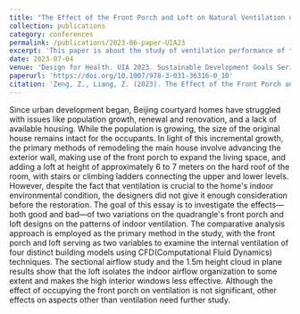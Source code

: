 ```yaml
---
title: "The Effect of the Front Porch and Loft on Natural Ventilation of the Main House in Beijing Courtyard"
collection: publications
category: conferences
permalink: /publications/2023-06-paper-UIA23
excerpt: 'This paper is about the study of ventilation performance of traditional residential buildings in Beijing.'
date: 2023-07-04
venue: 'Design for Health. UIA 2023. Sustainable Development Goals Series. Springer, Cham'
paperurl: 'https://doi.org/10.1007/978-3-031-36316-0_10'
citation: 'Zeng, Z., Liang, Z. (2023). The Effect of the Front Porch and Loft on Natural Ventilation of the Main House in Beijing Courtyard. In: Hasan, A., Benimana, C., Ramsgaard Thomsen, M., Tamke, M. (eds) Design for Health. UIA 2023. Sustainable Development Goals Series. Springer, Cham. https://doi.org/10.1007/978-3-031-36316-0_10'
---
```


Since urban development began, Beijing courtyard homes have struggled with issues like population growth, renewal and renovation, and a lack of available housing. While the population is growing, the size of the original house remains intact for the occupants. In light of this incremental growth, the primary methods of remodeling the main house involve advancing the exterior wall, making use of the front porch to expand the living space, and adding a loft at height of approximately 6 to 7 meters on the hard roof of the room, with stairs or climbing ladders connecting the upper and lower levels. However, despite the fact that ventilation is crucial to the home's indoor environmental condition, the designers did not give it enough consideration before the restoration. The goal of this essay is to investigate the effects—both good and bad—of two variations on the quadrangle's front porch and loft designs on the patterns of indoor ventilation. The comparative analysis approach is employed as the primary method in the study, with the front porch and loft serving as two variables to examine the internal ventilation of four distinct building models using CFD(Computational Fluid Dynamics) techniques. The sectional airflow study and the 1.5m height cloud in plane results show that the loft isolates the indoor airflow organization to some extent and makes the high interior windows less effective. Although the effect of occupying the front porch on ventilation is not significant, other effects on aspects other than ventilation need further study.
